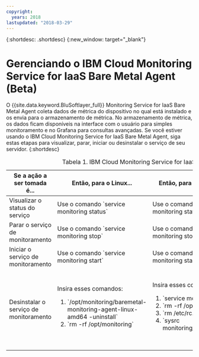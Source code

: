```yaml
---
copyright:
  years: 2018
lastupdated: "2018-03-29"
---
```


{:shortdesc: .shortdesc}
{:new_window: target="_blank"}

# Gerenciando o IBM Cloud Monitoring Service for IaaS Bare Metal Agent (Beta)

O {{site.data.keyword.BluSoftlayer_full}} Monitoring Service for IaaS Bare Metal Agent coleta dados de métrica do dispositivo no qual está instalado e os envia para o armazenamento de métrica. No armazenamento de métrica, os dados ficam disponíveis na interface com o usuário para simples monitoramento e no Grafana para consultas avançadas.
Se você estiver usando o IBM Cloud Monitoring Service for IaaS Bare Metal Agent, siga estas etapas para visualizar, parar, iniciar ou desinstalar o serviço de seu servidor.
{:shortdesc}

<table>
   <CAPTION>Tabela 1. IBM Cloud Monitoring Service for IaaS Bare Metal Agent</CAPTION>
   <THEAD>
   <TR>
   <th>Se a ação a ser tomada é...</th>
   <th>Então, para o Linux...</th>
     <th>Então, para o FreeBSD...</th>
     <th>Então, para o Windows...</th>
   </TR>
   </THEAD>
   <TBODY>
   <tr>
   <td>Visualizar o status do serviço</td>
   <td>
   Use o comando `service monitoring status`
   </td>
     <td>
   Use o comando `service monitoring status`
   </td>
     <td>
   Use o comando `sc.exe query monitoring`
   </td>
   </tr>
   <tr>
   <td>Parar o serviço de monitoramento</td>
   <td>
   Use o comando `service monitoring stop`
   </td>
     <td>
   Use o comando `service monitoring stop`
   </td>
     <td>
   Use o comando `sc.exe stop monitoring`
   </td>
   </tr>
       <tr>
   <td>Iniciar o serviço de monitoramento</td>
   <td>
   Use o comando `service monitoring start`
   </td>
     <td>
   Use o comando `service monitoring start`
   </td>
     <td>
   Use o comando `sc.exe start monitoring`
   </td>
   </tr>
       <tr>
   <td>Desinstalar o serviço de monitoramento</td>
   <td>Insira esses comandos:
     <ol>
       <li>`/opt/monitoring/baremetal-monitoring-agent-linux-amd64 -uninstall`</li>
       <li>`rm -rf /opt/monitoring`</li>
     </ol>
   </td>
     <td>Insira esses comandos:
  <ol>
    <li>`service monitoring stop`</li>
    <li>`rm -rf /opt/monitoring`</li>
    <li>`rm /etc/rc.d/monitoring`</li>
<li>`sysrc monitoring_enable="NO"`</li>
     </ol>
   </td>
     <td>Siga estas etapas:
 <ol>
       <li>Abra **Incluir ou remover programas**.</li>
       <li>Selecione **IBM Cloud Monitoring Agent**</li>
   <li>Clique em **Desinstalar**.</li>
     </ol>
   </td>
   </tr>
   </TBODY>
   </table>



